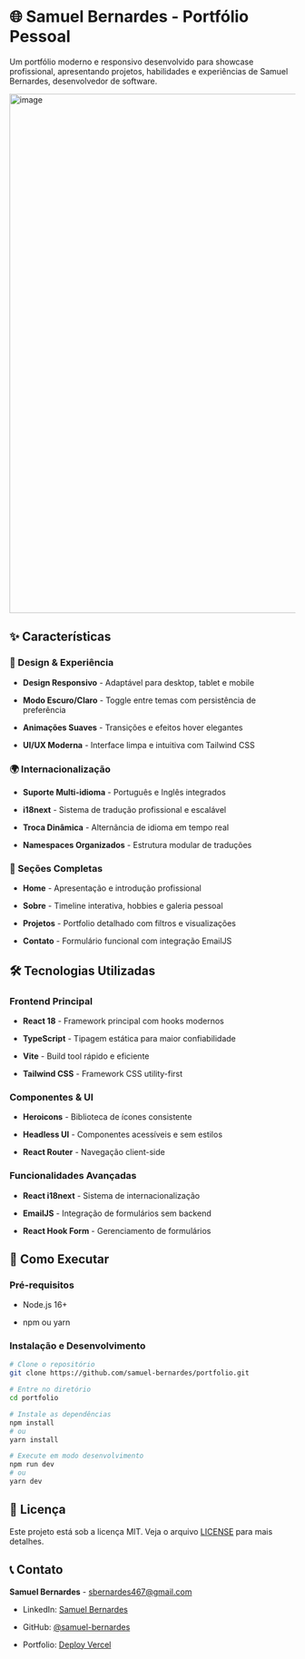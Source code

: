 # 🌐 Samuel Bernardes - Portfólio Pessoal

Um portfólio moderno e responsivo desenvolvido para showcase profissional, apresentando projetos, habilidades e experiências de Samuel Bernardes, desenvolvedor de software.

<img width="1920" height="915" alt="image" src="https://github.com/user-attachments/assets/3c2b9bea-bf6e-4a34-b87d-6c38f92d48c4" />

## ✨ Características

### 🎨 Design & Experiência
-   **Design Responsivo**  - Adaptável para desktop, tablet e mobile
    
-   **Modo Escuro/Claro**  - Toggle entre temas com persistência de preferência
    
-   **Animações Suaves**  - Transições e efeitos hover elegantes
    
-   **UI/UX Moderna**  - Interface limpa e intuitiva com Tailwind CSS

### 🌍 Internacionalização
-   **Suporte Multi-idioma**  - Português e Inglês integrados
    
-   **i18next**  - Sistema de tradução profissional e escalável
    
-   **Troca Dinâmica**  - Alternância de idioma em tempo real
    
-   **Namespaces Organizados**  - Estrutura modular de traduções

### 📱 Seções Completas
-   **Home**  - Apresentação e introdução profissional
    
-   **Sobre**  - Timeline interativa, hobbies e galeria pessoal
    
-   **Projetos**  - Portfolio detalhado com filtros e visualizações
    
-   **Contato**  - Formulário funcional com integração EmailJS

## 🛠️ Tecnologias Utilizadas

### Frontend Principal

-   **React 18**  - Framework principal com hooks modernos
    
-   **TypeScript**  - Tipagem estática para maior confiabilidade
    
-   **Vite**  - Build tool rápido e eficiente
    
-   **Tailwind CSS**  - Framework CSS utility-first
    

### Componentes & UI

-   **Heroicons**  - Biblioteca de ícones consistente
    
-   **Headless UI**  - Componentes acessíveis e sem estilos
    
-   **React Router**  - Navegação client-side
    

### Funcionalidades Avançadas

-   **React i18next**  - Sistema de internacionalização
    
-   **EmailJS**  - Integração de formulários sem backend
    
-   **React Hook Form**  - Gerenciamento de formulários


## 🚀 Como Executar

### Pré-requisitos

-   Node.js 16+
    
-   npm ou yarn
    

### Instalação e Desenvolvimento

```bash
# Clone o repositório
git clone https://github.com/samuel-bernardes/portfolio.git

# Entre no diretório
cd portfolio

# Instale as dependências
npm install
# ou
yarn install

# Execute em modo desenvolvimento
npm run dev
# ou
yarn dev
```

## 📄 Licença

Este projeto está sob a licença MIT. Veja o arquivo  [LICENSE](https://license/)  para mais detalhes.

## 📞 Contato

**Samuel Bernardes**  -  [sbernardes467@gmail.com](https://mailto:sbernardes467@gmail.com/)

-   LinkedIn:  [Samuel Bernardes](https://linkedin.com/in/samuel-bernardes)
    
-   GitHub:  [@samuel-bernardes](https://github.com/samuel-bernardes)
    
-   Portfolio:  [Deploy Vercel](https://seu-portfolio.com/](https://showcase-sage-seven.vercel.app/))
